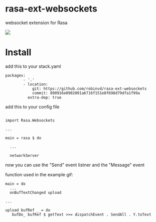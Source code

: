 # rasa-ext-websockets
websocket extension for Rasa

![](http://i.imgur.com/fGVui3A.gif)

# Install
add this to your stack.yaml

```
packages:
        - '.'
        - location:
            git: https://github.com/robinvd/rasa-ext-websockets
            commit: 890916e0902091a6716f151e8f698d79dfa1f99a
          extra-dep: true
```

add this to your config file

```

import Rasa.Websockets

...

main = rasa $ do

  ...

  networkServer
```

now you can use the "Send" event listner and the "Message" event

function used in the example gif:

```
main = do
  ...
  onBufTextChanged upload

...

upload bufRef _ = do
   bufDo_ bufRef $ getText >>= dispatchEvent . SendAll . Y.toText

```
